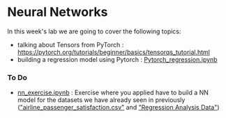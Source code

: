 # Neural Networks 

In this week's lab we are going to cover the following topics:
- talking about Tensors from PyTorch : https://pytorch.org/tutorials/beginner/basics/tensorqs_tutorial.html
- building a regression model using Pytorch : [Pytorch_regression.ipynb](Pytorch_regression.ipynb)


### To Do
- [nn_exercise.ipynb](nn_exercise_assignment_data.ipynb) : Exercise where you applied have to build a NN model for the datasets we have already seen in previously (["airline_passenger_satisfaction.csv"](../Assignment/Assignment_Q4_to_Q10_2022/airline_passenger_satisfaction.csv) and ["Regression Analysis Data"](../Assignment/Assignment_Q1_to_Q3_2022/Regression%20Analysis%20Data)) 



